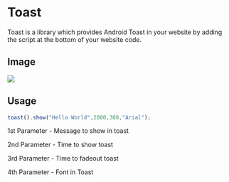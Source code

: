 # Toast

Toast is a library which provides Android Toast in your website by adding the script at the bottom of your website code.

## Image
![](http://testingteam.online/readme.png)
## Usage

```Javascript
toast().show("Hello World",2000,300,"Arial");
```
1st Parameter - Message to show in toast

2nd Parameter - Time to show toast

3rd Parameter - Time to fadeout toast

4th Parameter - Font in Toast
